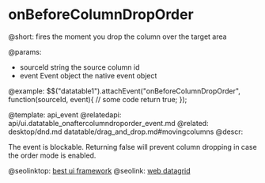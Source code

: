 onBeforeColumnDropOrder
=============


@short: fires the moment you drop the column over the target area
	

@params:

- sourceId		string				the source column id
- event			Event object		the native event object

@example:
$$("datatable1").attachEvent("onBeforeColumnDropOrder", function(sourceId, event){
	// some code
    return true;
});

@template:	api_event
@relatedapi:
	api/ui.datatable_onaftercolumndroporder_event.md
@related:
	desktop/dnd.md
    datatable/drag_and_drop.md#movingcolumns
@descr:

The event is blockable. Returning false will prevent column dropping in case the order mode is enabled.



@seolinktop: [best ui framework](https://webix.com)
@seolink: [web datagrid](https://webix.com/widget/datatable/)